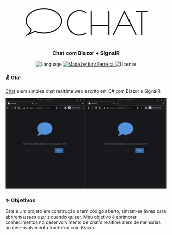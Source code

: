 <p align="center">
  <img alt="Chat" title="Chat" src=".github/assets/logo.png" width="400px" />
</p>
<h3 align="center">
Chat com Blazor + SignalR
</h3>

<p align="center">
  <img alt="Language" src="https://img.shields.io/badge/language-C%23-blue">
  <a href="">
    <img alt="Made by Iury Ferreira" src="https://img.shields.io/badge/made%20by-Iury%20Ferreira-blue">
  </a>
  <img alt="License" src="https://img.shields.io/badge/license-MIT-blue">
</p>

### ✌ Olá!

[Chat](https://repohub.herokuapp.com) é um simples chat realtime web escrito em C# com Blazor e SignalR.

<p align="center">
  <img alt="Chat" title="Chat" src=".github/assets/sample.gif" />
</p>

### ✨ Objetivos

Este é um projeto em construção e tem código aberto, sintam-se livres para abrirem *issues* e *pr's* quando quiser. Meu objetivo é aprimorar conhecimentos no desenvolvimento de chat's realtime além de melhorias no desenvolvimento front-end com Blazor.
